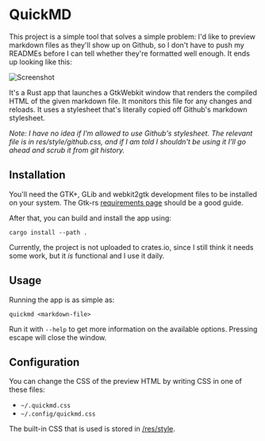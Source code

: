 # QuickMD

This project is a simple tool that solves a simple problem: I'd like to preview markdown files as they'll show up on Github, so I don't have to push my READMEs before I can tell whether they're formatted well enough. It ends up looking like this:

![Screenshot](http://i.andrewradev.com/d32c593abdfd03881de3358251596bdd.png)

It's a Rust app that launches a GtkWebkit window that renders the compiled HTML of the given markdown file. It monitors this file for any changes and reloads. It uses a stylesheet that's literally copied off Github's markdown stylesheet.

_Note: I have no idea if I'm allowed to use Github's stylesheet. The relevant file is in res/style/github.css, and if I am told I shouldn't be using it I'll go ahead and scrub it from git history._

## Installation

You'll need the GTK+, GLib and webkit2gtk development files to be installed on your system. The Gtk-rs [requirements page](http://gtk-rs.org/docs/requirements.html) should be a good guide.

After that, you can build and install the app using:

```
cargo install --path .
```

Currently, the project is not uploaded to crates.io, since I still think it needs some work, but it *is* functional and I use it daily.

## Usage

Running the app is as simple as:

```
quickmd <markdown-file>
```

Run it with `--help` to get more information on the available options. Pressing escape will close the window.

## Configuration

You can change the CSS of the preview HTML by writing CSS in one of these files:

- `~/.quickmd.css`
- `~/.config/quickmd.css`

The built-in CSS that is used is stored in [/res/style](./res/style).
